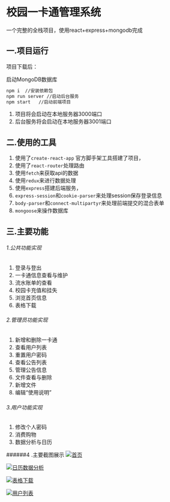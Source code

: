 # 校园一卡通管理系统

一个完整的全栈项目，使用react+express+mongodb完成


## 一.项目运行
项目下载后：

启动MongoDB数据库
   ```markdown
 npm i	//安装依赖包
 npm run server	//启动后台服务
npm start	//启动前端项目
```
1. 项目将会启动在本地服务器3000端口
2. 后台服务将会启动在本地服务器3001端口


## 二.使用的工具
1.  使用了`create-react-app` 官方脚手架工具搭建了项目，
2.  使用了`react-router`处理路由
3.  使用`fetch`来获取api的数据
4.  使用`redux`来进行数据处理
5.  使用`express`搭建后端服务，
6. `express-session`和`cookie-parser`来处理session保存登录信息
7. `body-parser`和`connect-multipartyr`来处理前端提交的混合表单
8. `mongoose`来操作数据库


## 三.主要功能
###### 1.公共功能实现
1. 登录与登出
2. 一卡通信息查看与维护
3. 流水账单的查看
4. 校园卡充值和挂失
5. 浏览首页信息
6. 表格下载


###### 2.管理员功能实现
1. 新增和删除一卡通
2. 查看用户列表
3. 重置用户密码
4. 查看公告列表
5. 管理公告信息
6. 文件查看与删除
7. 新增文件
8. 编辑“使用说明”

###### 3.用户功能实现
1. 修改个人密码
2. 消费购物
3. 数据分析与日历


######4 .主要截图展示
[![首页](http://wx3.sinaimg.cn/mw690/85eda507gy1fsn4yntz7bj21hc0u07ss.jpg "首页")](http://wx3.sinaimg.cn/mw690/85eda507gy1fsn4yntz7bj21hc0u07ss.jpg "首页")

[![日历数据分析](http://wx2.sinaimg.cn/mw690/85eda507gy1fsn4yls0qjj21hc0u0gnx.jpg "日历数据分析")](http://wx2.sinaimg.cn/mw690/85eda507gy1fsn4yls0qjj21hc0u0gnx.jpg "日历数据分析")

[![表格下载](http://wx2.sinaimg.cn/mw690/85eda507gy1fsn4yon43ej21hc0tzjva.jpg "表格下载")](http://wx2.sinaimg.cn/mw690/85eda507gy1fsn4yon43ej21hc0tzjva.jpg "表格下载")

[![用户列表](http://wx1.sinaimg.cn/mw690/85eda507gy1fsn4yqa3lcj21hc0u0ady.jpg "用户列表")](http://wx1.sinaimg.cn/mw690/85eda507gy1fsn4yqa3lcj21hc0u0ady.jpg "用户列表")

